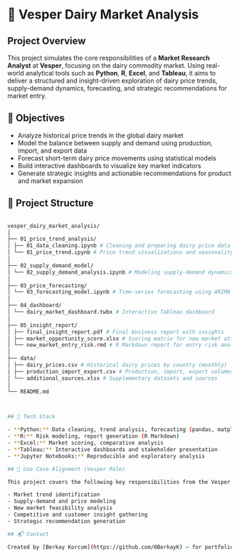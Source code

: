# 🧪 Vesper Dairy Market Analysis

## Project Overview

This project simulates the core responsibilities of a **Market Research Analyst** at **Vesper**, focusing on the dairy commodity market. Using real-world analytical tools such as **Python**, **R**, **Excel**, and **Tableau**, it aims to deliver a structured and insight-driven exploration of dairy price trends, supply-demand dynamics, forecasting, and strategic recommendations for market entry.

## 🎯 Objectives

- Analyze historical price trends in the global dairy market
- Model the balance between supply and demand using production, import, and export data
- Forecast short-term dairy price movements using statistical models
- Build interactive dashboards to visualize key market indicators
- Generate strategic insights and actionable recommendations for product and market expansion

## 🧩 Project Structure

```bash

vesper_dairy_market_analysis/
│
├── 01_price_trend_analysis/
│ ├── 01_data_cleaning.ipynb # Cleaning and preparing dairy price data
│ └── 01_price_trend.ipynb # Price trend visualizations and seasonality analysis
│
├── 02_supply_demand_model/
│ └── 02_supply_demand_analysis.ipynb # Modeling supply-demand dynamics
│
├── 03_price_forecasting/
│ └── 03_forecasting_model.ipynb # Time-series forecasting using ARIMA and Prophet
│
├── 04_dashboard/
│ └── dairy_market_dashboard.twbx # Interactive Tableau dashboard
│
├── 05_insight_report/
│ ├── final_insight_report.pdf # Final business report with insights
│ ├── market_opportunity_score.xlsx # Scoring matrix for new market attractiveness
│ └── new_market_entry_risk.rmd # R Markdown report for entry risk analysis
│
├── data/
│ ├── dairy_prices.csv # Historical dairy prices by country (monthly)
│ ├── production_import_export.csv # Production, import, export volumes
│ └── additional_sources.xlsx # Supplementary datasets and sources
│
└── README.md



## 🔧 Tech Stack

- **Python:** Data cleaning, trend analysis, forecasting (pandas, matplotlib, statsmodels, Prophet)
- **R:** Risk modeling, report generation (R Markdown)
- **Excel:** Market scoring, comparative analysis
- **Tableau:** Interactive dashboards and stakeholder presentation
- **Jupyter Notebooks:** Reproducible and exploratory analysis

## 📌 Use Case Alignment (Vesper Role)

This project covers the following key responsibilities from the Vesper Market Research Analyst role:

- Market trend identification  
- Supply-demand and price modeling  
- New market feasibility analysis  
- Competitive and customer insight gathering  
- Strategic recommendation generation  

## 📬 Contact

Created by [Berkay Korcum](https://github.com/0BerkayK) – for portfolio and learning purposes.

